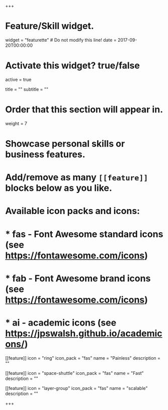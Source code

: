+++
# Feature/Skill widget.
widget = "featurette"  # Do not modify this line!
date = 2017-09-20T00:00:00

# Activate this widget? true/false
active = true

title = ""
subtitle = ""

# Order that this section will appear in.
weight = 7

# Showcase personal skills or business features.
# 
# Add/remove as many `[[feature]]` blocks below as you like.
# 
# Available icon packs and icons:
# * fas - Font Awesome standard icons (see https://fontawesome.com/icons)
# * fab - Font Awesome brand icons (see https://fontawesome.com/icons)
# * ai - academic icons (see https://jpswalsh.github.io/academicons/)

[[feature]]
  icon = "ring"
  icon_pack = "fas"
  name = "Painless"
  description = ""

[[feature]]
  icon = "space-shuttle"
  icon_pack = "fas"
  name = "Fast"
  description = ""

[[feature]]
  icon = "layer-group"
  icon_pack = "fas"
  name = "scalable"
  description = ""

+++
